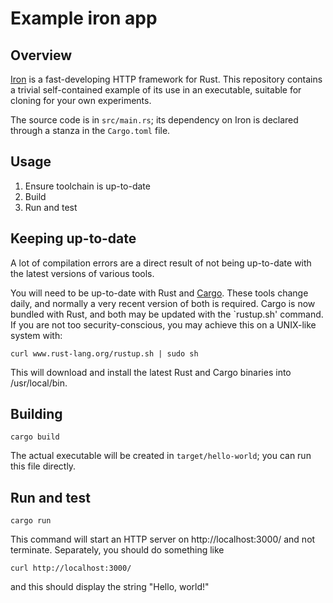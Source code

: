 Example iron app
================

Overview
--------

[Iron](http://ironframework.io/) is a fast-developing HTTP framework
for Rust.  This repository contains a trivial self-contained example
of its use in an executable, suitable for cloning for your own
experiments.

The source code is in `src/main.rs`; its dependency on Iron is declared
through a stanza in the `Cargo.toml` file.

Usage
-----

1. Ensure toolchain is up-to-date
2. Build
3. Run and test


Keeping up-to-date
------------------

A lot of compilation errors are a direct result of not being up-to-date
with the latest versions of various tools.

You will need to be up-to-date with Rust and [Cargo](http://crates.io). 
These tools change daily, and normally a very recent version of both is 
required. Cargo is now bundled with Rust, and both may be updated with
the `rustup.sh' command. If you are not too security-conscious, you may
achieve this on a UNIX-like system with:

    curl www.rust-lang.org/rustup.sh | sudo sh

This will download and install the latest Rust and Cargo binaries into
/usr/local/bin.

Building
--------

    cargo build

The actual executable will be created in `target/hello-world`; you can run
this file directly.

Run and test
------------

    cargo run

This command will start an HTTP server on http://localhost:3000/ and not
terminate. Separately, you should do something like

    curl http://localhost:3000/

and this should display the string "Hello, world!"
